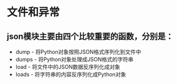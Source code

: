 # 文件和异常

## json模块主要由四个比较重要的函数，分别是：
* dump - 将Python对象按照JSON格式序列化到文件中
* dumps - 将Python对象处理成JSON格式的字符串
* load - 将文件中的JSON数据反序列化成对象
* loads - 将字符串的内容反序列化成Python对象
